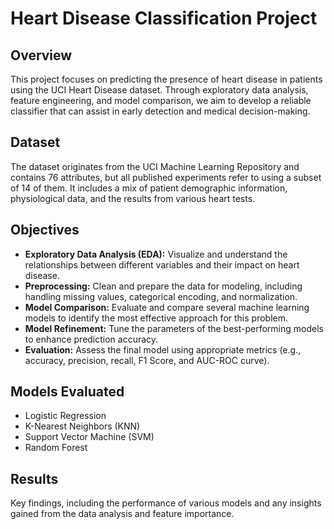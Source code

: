 
# Heart Disease Classification Project

## Overview
This project focuses on predicting the presence of heart disease in patients using the UCI Heart Disease dataset. Through exploratory data analysis, feature engineering, and model comparison, we aim to develop a reliable classifier that can assist in early detection and medical decision-making.

## Dataset
The dataset originates from the UCI Machine Learning Repository and contains 76 attributes, but all published experiments refer to using a subset of 14 of them. It includes a mix of patient demographic information, physiological data, and the results from various heart tests.

## Objectives
- **Exploratory Data Analysis (EDA):** Visualize and understand the relationships between different variables and their impact on heart disease.
- **Preprocessing:** Clean and prepare the data for modeling, including handling missing values, categorical encoding, and normalization.
- **Model Comparison:** Evaluate and compare several machine learning models to identify the most effective approach for this problem.
- **Model Refinement:** Tune the parameters of the best-performing models to enhance prediction accuracy.
- **Evaluation:** Assess the final model using appropriate metrics (e.g., accuracy, precision, recall, F1 Score, and AUC-ROC curve).

## Models Evaluated
- Logistic Regression
- K-Nearest Neighbors (KNN)
- Support Vector Machine (SVM)
- Random Forest

## Results
Key findings, including the performance of various models and any insights gained from the data analysis and feature importance.

